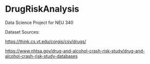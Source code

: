 # DrugRiskAnalysis
Data Science Project for NEU 340 

Dataset Sources: 

https://think.cs.vt.edu/corgis/csv/drugs/ 

https://www.nhtsa.gov/drug-and-alcohol-crash-risk-study/drug-and-alcohol-crash-risk-study-databases 
